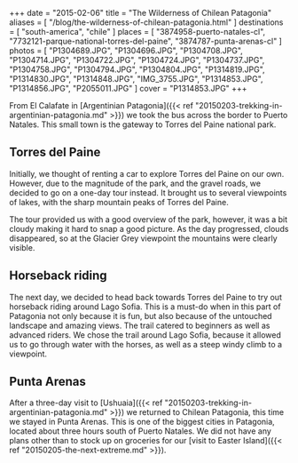+++
date    = "2015-02-06"
title   = "The Wilderness of Chilean Patagonia"
aliases = [ "/blog/the-wilderness-of-chilean-patagonia.html" ]
destinations = [ "south-america", "chile" ]
places  = [
  "3874958-puerto-natales-cl", "7732121-parque-national-torres-del-paine",
  "3874787-punta-arenas-cl"
]
photos = [
  "P1304689.JPG", "P1304696.JPG", "P1304708.JPG", "P1304714.JPG", "P1304722.JPG",
  "P1304724.JPG", "P1304737.JPG", "P1304758.JPG", "P1304794.JPG", "P1304804.JPG",
  "P1314819.JPG", "P1314830.JPG", "P1314848.JPG", "IMG_3755.JPG", "P1314853.JPG",
  "P1314856.JPG", "P2055011.JPG"
]
cover = "P1314853.JPG"
+++

From El Calafate in [Argentinian Patagonia]({{< ref "20150203-trekking-in-argentinian-patagonia.md" >}}) we took the bus across the border to Puerto Natales. This small town is the gateway to Torres del Paine national park.

<!--more-->
## Torres del Paine
Initially, we thought of renting a car to explore Torres del Paine on our own. However, due to the magnitude of the park, and the gravel roads, we decided to go on a one-day tour instead. It brought us to several viewpoints of lakes, with the sharp mountain peaks of Torres del Paine.

The tour provided us with a good overview of the park, however, it was a bit cloudy making it hard to snap a good picture. As the day progressed, clouds disappeared, so at the Glacier Grey viewpoint the mountains were clearly visible.

## Horseback riding
The next day, we decided to head back towards Torres del Paine to try out horseback riding around Lago Sofia. This is a must-do when in this part of Patagonia not only because it is fun, but also because of the untouched landscape and amazing views. The trail catered to beginners as well as advanced riders. We chose the trail around Lago Sofia, because it allowed us to go through water with the horses, as well as a steep windy climb to a viewpoint.

## Punta Arenas
After a three-day visit to [Ushuaia]({{< ref "20150203-trekking-in-argentinian-patagonia.md" >}}) we returned to Chilean Patagonia, this time we stayed in Punta Arenas. This is one of the biggest cities in Patagonia, located about three hours south of Puerto Natales. We did not have any plans other than to stock up on groceries for our [visit to Easter Island]({{< ref "20150205-the-next-extreme.md" >}}).